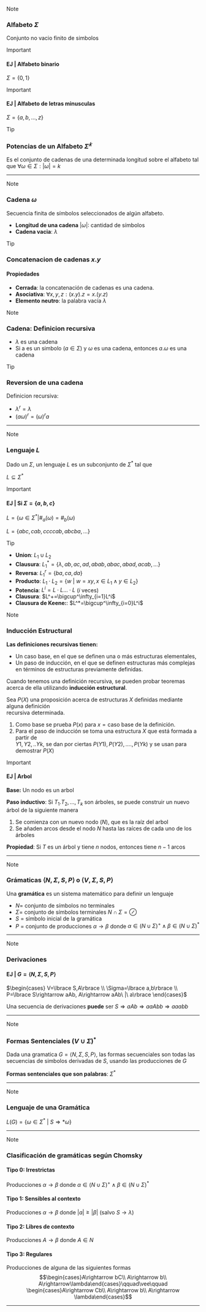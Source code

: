 >[!NOTE]
>
> ### Alfabeto $\Sigma$
>
> Conjunto no vacio finito de simbolos

> [!IMPORTANT]
>
> #### EJ | Alfabeto binario
>
> $\Sigma=\lbrace 0,1\rbrace$

> [!IMPORTANT]
>
> #### EJ | Alfabeto de letras minusculas
>
> $\Sigma=\lbrace a,b,\ldots,z\rbrace$

> [!TIP]  
>
> ### Potencias de un Alfabeto $\Sigma^𝑘$
>
> Es el conjunto de cadenas de una determinada longitud sobre el alfabeto tal que $\forall\omega\in\Sigma: |\omega|=k$

---

> [!NOTE]
>
> ### Cadena $\omega$
>
> Secuencia finita de símbolos seleccionados de algún alfabeto.
>
> - **Longitud de una cadena** $|\omega|$: cantidad de símbolos
> - **Cadena vacia**: $\lambda$

> [!TIP]
>
> ### Concatenacion de cadenas $x.y$
>
> #### Propiedades
>
> - **Cerrada**: la concatenación de cadenas es una cadena.
> - **Asociativa**: $\forall x,y,z: (x.y).z=x.(y.z)$
> - **Elemento neutro**: la palabra vacía $\lambda$

> [!NOTE]
>
> ### Cadena: Definicion recursiva
>
> - $\lambda$ es una cadena
> - Si a es un simbolo $(a\in\Sigma)$ y $\omega$ es una cadena, entonces $a.\omega$ es una cadena

> [!TIP]
>
> ### Reversion de una cadena
>
> Definicion recursiva:
>
> - $\lambda^r = \lambda$
> - $(a\omega)^r=(\omega)^ra$

---

> [!NOTE]
>
> ### Lenguaje $L$
>
> Dado un $\Sigma$, un lenguaje $L$ es un subconjunto de $\Sigma^*$ tal que
>
> $L\subseteq\Sigma^*$

> [!IMPORTANT]
>
> #### EJ | Si $\Sigma=\lbrace a,b,c\rbrace$
>
> $`L = \lbrace \omega\in\Sigma^*|\#_a(\omega)=\#_b(\omega)`$
>
> $L = \lbrace abc,cab,ccccab,abcba,\ldots\rbrace$

> [!TIP]
>
> - **Union**: $L_1\cup L_2$
> - **Clausura**: $L_1^* = \lbrace \lambda,ab,ac,ad,abab,abac,abad,acab,\ldots\rbrace$
> - **Reversa**: $L_1^r = \lbrace ba,ca,da\rbrace$
> - **Producto**: $L_1\cdot L_2 = \lbrace w\ |\ w=xy, x\in L_1\wedge y\in L_2\rbrace$
> - **Potencia**: $L^i=L\cdot L\ldots\cdot L$ ($i$ veces)
> - **Clausura**: $L^+=\bigcup^\infty_{i=1}L^i$
> - **Clausura de Keene:**: $L^*=\bigcup^\infty_{i=0}L^i$

> [!NOTE]  
>
> ### Inducción Estructural
>
> **Las definiciones recursivas tienen:**  
>
> - Un caso base, en el que se definen una o más estructuras elementales,  
> - Un paso de inducción, en el que se definen estructuras más complejas en  términos de estructuras previamente definidas.
>
> Cuando tenemos una definición recursiva, se pueden probar teoremas acerca de ella utilizando **inducción estructural**.
>
> Sea $P(X)$ una proposición acerca de estructuras $X$ definidas mediante alguna definición  
recursiva determinada.  
>
> 1. Como base se prueba $P(x)$ para $x = \text{caso base de la definición}$.  
> 2. Para el paso de inducción se toma una estructura $X$ que está formada a partir de  
$Y1,Y2,..Yk$, se dan por ciertas $P(Y1), P(Y2), …., P(Yk)$ y se usan para demostrar $P(X)$

> [!IMPORTANT]
>
> #### EJ | Arbol
>
> **Base:** Un nodo es un arbol
>
> **Paso inductivo**: Si $T_1. T_2, \ldots, T_k$ son árboles, se puede construir un nuevo árbol de la siguiente manera
>
> 1. Se comienza con un nuevo nodo $(N)$, que es la raíz del arbol
> 2. Se añaden arcos desde el nodo $N$ hasta las raíces de cada uno de los árboles
>
> **Propiedad**: Si $T$ es un árbol y tiene $n$ nodos, entonces tiene $n-1$ arcos

---

> [!NOTE]
>
> ### Grámaticas $\langle N,\Sigma,S,P\rangle$ o $\langle V,\Sigma,S,P\rangle$
>
> Una **gramática** es un sistema matemático para definir un lenguaje
>
> - $N$= conjunto de símbolos no terminales
> - $\Sigma$= conjunto de símbolos terminales $N\cap\Sigma=\oslash$
> - $S$ = símbolo inicial de la gramática
> - $P$ = conjunto de producciones $\alpha\rightarrow\beta$ donde $\alpha\in (N\cup\Sigma)^+\wedge\beta\in (N\cup\Sigma)^*$

---

> [!NOTE]
>
> ### Derivaciones
>
> #### EJ | $G=\langle N,\Sigma,S,P\rangle$
>
> $`\begin{cases} V=\lbrace S,A\rbrace \\ \Sigma=\lbrace a,b\rbrace  \\ P=\lbrace S\rightarrow aAb, A\rightarrow aAb\ |\ a\rbrace \end{cases}`$
>
> Una secuencia de derivaciones **puede** ser $S\Rightarrow aAb\Rightarrow aaAbb\Rightarrow aaabb$

---

> [!NOTE]
>
> ### Formas Sentenciales $(V\cup\Sigma)^*$
>
> Dada una gramatica $G=\langle N,\Sigma,S,P\rangle$, las formas secuenciales son todas las secuencias de simbolos derivadas de $S$, usando las producciones de $G$
>
> **Formas sentenciales que son palabras**: $\Sigma^*$

---

> [!NOTE]
>
> ### Lenguaje de una Gramática
>
> $L(G)=\lbrace \omega\in\Sigma^*\ |\ S\Rightarrow *\omega\rbrace$

---
> [!NOTE]
>
> ### Clasificación de gramáticas según Chomsky
>
> #### Tipo 0: Irrestrictas
>
> Producciones $\alpha\rightarrow\beta$ donde $\alpha\in(N\cup\Sigma)^+\wedge\beta\in(N\cup\Sigma)^*$
>
> #### Tipo 1: Sensibles al contexto
>
> Producciones $\alpha\rightarrow\beta$ donde $|a|\ge|\beta|\ (\text{salvo } S\rightarrow\lambda)$
>
> #### Tipo 2: Libres de contexto
>
> Producciones $A\rightarrow\beta$ donde $A\in N$
>
> #### Tipo 3: Regulares
>
> Producciones de alguna de las siguientes formas
> $$\begin{cases}A\rightarrow bC\\
A\rightarrow b\\
A\rightarrow\lambda\end{cases}\qquad\vee\qquad \begin{cases}A\rightarrow Cb\\
A\rightarrow b\\
A\rightarrow \lambda\end{cases}$$

---
